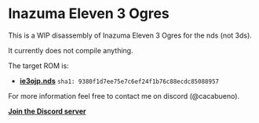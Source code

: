 # Inazuma Eleven 3 Ogres
This is a WIP disassembly of Inazuma Eleven 3 Ogres for the nds (not 3ds).

It currently does not compile anything.

The target ROM is:

- [**ie3ojp.nds**](https://datomatic.no-intro.org/index.php?page=show_record&s=28&n=5421) `sha1: 9380f1d7ee75e7c6ef24f1b76c88ecdc85088957`

For more information feel free to contact me on discord (@cacabueno).

[**Join the Discord server**](https://discord.gg/J754JW5gtH)
